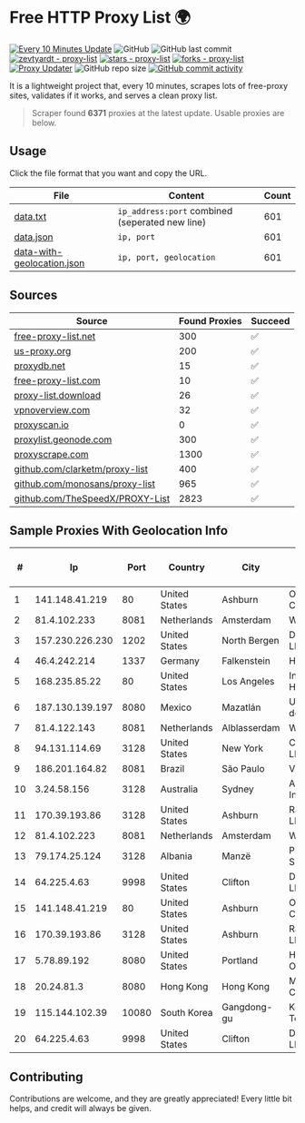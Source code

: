 
# Free HTTP Proxy List 🌍

[![Every 10 Minutes Update](https://github.com/mertguvencli/http-proxy-list/actions/workflows/main.yml/badge.svg?branch=main)](https://github.com/mertguvencli/http-proxy-list/actions/workflows/main.yml)
![GitHub](https://img.shields.io/github/license/mertguvencli/http-proxy-list)
![GitHub last commit](https://img.shields.io/github/last-commit/mertguvencli/http-proxy-list)
[![zevtyardt - proxy-list](https://img.shields.io/static/v1?label=zevtyardt&message=proxy-list&color=blue&logo=github)](https://github.com/zevtyardt/proxy-list "Go to GitHub repo")
[![stars - proxy-list](https://img.shields.io/github/stars/zevtyardt/proxy-list?style=social)](https://github.com/zevtyardt/proxy-list)
[![forks - proxy-list](https://img.shields.io/github/forks/zevtyardt/proxy-list?style=social)](https://github.com/zevtyardt/proxy-list)
[![Proxy Updater](https://github.com/zevtyardt/proxy-list/workflows/Proxy%20Updater/badge.svg)](https://github.com/zevtyardt/proxy-list/actions?query=workflow:"Proxy+Updater")
![GitHub repo size](https://img.shields.io/github/repo-size/zevtyardt/proxy-list)
[![GitHub commit activity](https://img.shields.io/github/commit-activity/m/zevtyardt/proxy-list?logo=commits)](https://github.com/zevtyardt/proxy-list/commits/main)

It is a lightweight project that, every 10 minutes, scrapes lots of free-proxy sites, validates if it works, and serves a clean proxy list.

> Scraper found **6371** proxies at the latest update. Usable proxies are below.

## Usage

Click the file format that you want and copy the URL.

|File|Content|Count|
|----|-------|-----|
|[data.txt](https://raw.githubusercontent.com/mertguvencli/http-proxy-list/main/proxy-list/data.txt)|`ip_address:port` combined (seperated new line)|601|
|[data.json](https://raw.githubusercontent.com/mertguvencli/http-proxy-list/main/proxy-list/data.json)|`ip, port`|601|
|[data-with-geolocation.json](https://raw.githubusercontent.com/mertguvencli/http-proxy-list/main/proxy-list/data-with-geolocation.json)|`ip, port, geolocation`|601|

## Sources

|Source|Found Proxies|Succeed|
|------|-------------|-------|
|[free-proxy-list.net](https://free-proxy-list.net)|300|✅|
|[us-proxy.org](https://www.us-proxy.org)|200|✅|
|[proxydb.net](http://proxydb.net)|15|✅|
|[free-proxy-list.com](https://free-proxy-list.com/?page=&port=&type%5B%5D=http&type%5B%5D=https&up_time=0&search=Search)|10|✅|
|[proxy-list.download](https://www.proxy-list.download/HTTP)|26|✅|
|[vpnoverview.com](https://vpnoverview.com/privacy/anonymous-browsing/free-proxy-servers)|32|✅|
|[proxyscan.io](https://www.proxyscan.io)|0|✅|
|[proxylist.geonode.com](https://proxylist.geonode.com/api/proxy-list?limit=300&page=1&sort_by=lastChecked&sort_type=desc&protocols=http,https)|300|✅|
|[proxyscrape.com](https://api.proxyscrape.com/v2/?request=displayproxies&protocol=http&timeout=10000&country=all&ssl=all&anonymity=all)|1300|✅|
|[github.com/clarketm/proxy-list](https://raw.githubusercontent.com/clarketm/proxy-list/master/proxy-list-raw.txt)|400|✅|
|[github.com/monosans/proxy-list](https://raw.githubusercontent.com/monosans/proxy-list/main/proxies/http.txt)|965|✅|
|[github.com/TheSpeedX/PROXY-List](https://raw.githubusercontent.com/TheSpeedX/PROXY-List/master/http.txt)|2823|✅|


## Sample Proxies With Geolocation Info

|#|Ip|Port|Country|City|Internet Service Provider|
|-|--|----|-------|----|-------------------------|
|1|141.148.41.219|80|United States|Ashburn|Oracle Corporation|
|2|81.4.102.233|8081|Netherlands|Amsterdam|WeservIT|
|3|157.230.226.230|1202|United States|North Bergen|DigitalOcean, LLC|
|4|46.4.242.214|1337|Germany|Falkenstein|Hetzner|
|5|168.235.85.22|80|United States|Los Angeles|InMotion Hosting, Inc.|
|6|187.130.139.197|8080|Mexico|Mazatlán|Uninet S.A. de C.V.|
|7|81.4.122.143|8081|Netherlands|Alblasserdam|WeservIT|
|8|94.131.114.69|3128|United States|New York|CLOUD LEASE Ltd|
|9|186.201.164.82|8081|Brazil|São Paulo|Vivo|
|10|3.24.58.156|3128|Australia|Sydney|Amazon.com, Inc.|
|11|170.39.193.86|3128|United States|Ashburn|Rackdog, LLC|
|12|81.4.102.223|8081|Netherlands|Amsterdam|WeservIT|
|13|79.174.25.124|3128|Albania|Manzë|PRIAM NET Sh.p.k.|
|14|64.225.4.63|9998|United States|Clifton|DigitalOcean, LLC|
|15|141.148.41.219|80|United States|Ashburn|Oracle Corporation|
|16|170.39.193.86|3128|United States|Ashburn|Rackdog, LLC|
|17|5.78.89.192|8080|United States|Portland|Hetzner Online GmbH|
|18|20.24.81.3|8080|Hong Kong|Hong Kong|Microsoft Corporation|
|19|115.144.102.39|10080|South Korea|Gangdong-gu|Korea Telecom|
|20|64.225.4.63|9998|United States|Clifton|DigitalOcean, LLC|



## Contributing

Contributions are welcome, and they are greatly appreciated! Every
little bit helps, and credit will always be given.

